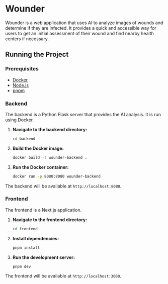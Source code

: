 # Wounder

Wounder is a web application that uses AI to analyze images of wounds and determine if they are infected. It provides a quick and accessible way for users to get an initial assessment of their wound and find nearby health centers if necessary.

## Running the Project

### Prerequisites

- [Docker](https://docs.docker.com/get-docker/)
- [Node.js](https://nodejs.org/en/download/)
- [pnpm](https://pnpm.io/installation)

### Backend

The backend is a Python Flask server that provides the AI analysis. It is run using Docker.

1.  **Navigate to the backend directory:**

    ```bash
    cd backend
    ```

2.  **Build the Docker image:**

    ```bash
    docker build -t wounder-backend .
    ```

3.  **Run the Docker container:**
    ```bash
    docker run -p 8080:8080 wounder-backend
    ```

The backend will be available at `http://localhost:8080`.

### Frontend

The frontend is a Next.js application.

1.  **Navigate to the frontend directory:**

    ```bash
    cd frontend
    ```

2.  **Install dependencies:**

    ```bash
    pnpm install
    ```

3.  **Run the development server:**
    ```bash
    pnpm dev
    ```

The frontend will be available at `http://localhost:3000`.
